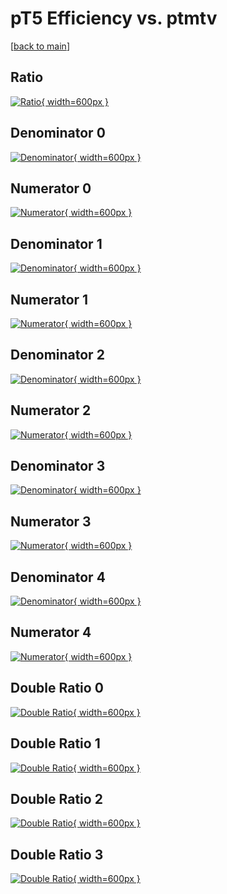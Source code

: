 # pT5 Efficiency vs. ptmtv

[[back to main](./)]



## Ratio

[![Ratio](../mtv/var/pT5_loweta_321_1_eff_ptmtv.png){ width=600px }](../mtv/var/pT5_loweta_321_1_eff_ptmtv.pdf)

## Denominator 0

[![Denominator](../mtv/den/pT5_loweta_321_1_eff_ptmtv_den0.png){ width=600px }](../mtv/den/pT5_loweta_321_1_eff_ptmtv_den0.pdf)

## Numerator 0

[![Numerator](../mtv/num/pT5_loweta_321_1_eff_ptmtv_num0.png){ width=600px }](../mtv/num/pT5_loweta_321_1_eff_ptmtv_num0.pdf)

## Denominator 1

[![Denominator](../mtv/den/pT5_loweta_321_1_eff_ptmtv_den1.png){ width=600px }](../mtv/den/pT5_loweta_321_1_eff_ptmtv_den1.pdf)

## Numerator 1

[![Numerator](../mtv/num/pT5_loweta_321_1_eff_ptmtv_num1.png){ width=600px }](../mtv/num/pT5_loweta_321_1_eff_ptmtv_num1.pdf)

## Denominator 2

[![Denominator](../mtv/den/pT5_loweta_321_1_eff_ptmtv_den2.png){ width=600px }](../mtv/den/pT5_loweta_321_1_eff_ptmtv_den2.pdf)

## Numerator 2

[![Numerator](../mtv/num/pT5_loweta_321_1_eff_ptmtv_num2.png){ width=600px }](../mtv/num/pT5_loweta_321_1_eff_ptmtv_num2.pdf)

## Denominator 3

[![Denominator](../mtv/den/pT5_loweta_321_1_eff_ptmtv_den3.png){ width=600px }](../mtv/den/pT5_loweta_321_1_eff_ptmtv_den3.pdf)

## Numerator 3

[![Numerator](../mtv/num/pT5_loweta_321_1_eff_ptmtv_num3.png){ width=600px }](../mtv/num/pT5_loweta_321_1_eff_ptmtv_num3.pdf)

## Denominator 4

[![Denominator](../mtv/den/pT5_loweta_321_1_eff_ptmtv_den4.png){ width=600px }](../mtv/den/pT5_loweta_321_1_eff_ptmtv_den4.pdf)

## Numerator 4

[![Numerator](../mtv/num/pT5_loweta_321_1_eff_ptmtv_num4.png){ width=600px }](../mtv/num/pT5_loweta_321_1_eff_ptmtv_num4.pdf)

## Double Ratio 0

[![Double Ratio](../mtv/ratio/pT5_loweta_321_1_eff_ptmtv_ratio0.png){ width=600px }](../mtv/ratio/pT5_loweta_321_1_eff_ptmtv_ratio0.pdf)

## Double Ratio 1

[![Double Ratio](../mtv/ratio/pT5_loweta_321_1_eff_ptmtv_ratio1.png){ width=600px }](../mtv/ratio/pT5_loweta_321_1_eff_ptmtv_ratio1.pdf)

## Double Ratio 2

[![Double Ratio](../mtv/ratio/pT5_loweta_321_1_eff_ptmtv_ratio2.png){ width=600px }](../mtv/ratio/pT5_loweta_321_1_eff_ptmtv_ratio2.pdf)

## Double Ratio 3

[![Double Ratio](../mtv/ratio/pT5_loweta_321_1_eff_ptmtv_ratio3.png){ width=600px }](../mtv/ratio/pT5_loweta_321_1_eff_ptmtv_ratio3.pdf)

